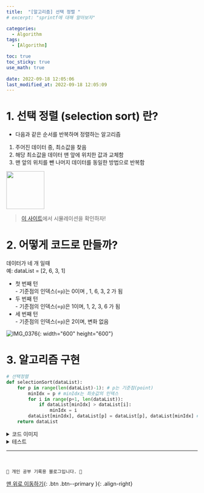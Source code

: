 ```yaml
---
title:  "[알고리즘] 선택 정렬 "
# excerpt: "sprintf에 대해 알아보자"

categories:
  - Algorithm
tags:
  - [Algorithm]

toc: true
toc_sticky: true
use_math: true
 
date: 2022-09-18 12:05:06
last_modified_at: 2022-09-18 12:05:09
---
```

# 1. 선택 정렬 (selection sort) 란?
- 다음과 같은 순서를 반복하며 정렬하는 알고리즘
1. 주어진 데이터 중, 최소값을 찾음
2. 해당 최소값을 데이터 맨 앞에 위치한 값과 교체함
3. 맨 앞의 위치를 뺀 나머지 데이터를 동일한 방법으로 반복함

<img src="https://upload.wikimedia.org/wikipedia/commons/9/94/Selection-Sort-Animation.gif" width=100>

> [이 사이트](https://visualgo.net/en/sorting)에서 시뮬레이션을 확인하자!

# 2. 어떻게 코드로 만들까?
데이터가 네 개 일때<br>
예: dataList = [2, 6, 3, 1]
- 첫 번째 턴<br>- 기준점의 인덱스(=`p`)는 0이며 , 1, 6, 3, 2 가 됨
- 두 번째 턴<br>- 기준점의 인덱스(=`p`)은 1이며, 1, 2, 3, 6 가 됨
- 세 번째 턴<br>- 기준점의 인덱스(=`p`)은 2이며, 변화 없음

![IMG_0376](https://user-images.githubusercontent.com/59405576/190914583-7e32f06d-12a4-4ce8-a1ac-a6cb40a90d73.jpg){: width="600" height="600"}

# 3. 알고리즘 구현
```py
# 선택정렬
def selectionSort(dataList):
    for p in range(len(dataList)-1): # p는 기준점(point)
        minIdx = p # minIdx는 최솟값의 인덱스
        for i in range(p+1, len(dataList)):
            if dataList[minIdx] > dataList[i]:
                minIdx = i
        dataList[minIdx], dataList[p] = dataList[p], dataList[minIdx] # 기준점과 (순회하며 찾은) 최솟값을 swap한다
    return dataList
```

<details>
<summary>코드 이미지</summary>
<div markdown="1">       
<img width="1100" alt="스크린샷 2022-09-19 오전 12 23 22" src="https://user-images.githubusercontent.com/59405576/190914780-fe909cb6-f06a-4dad-9c61-6754d66a657d.png">
</div>
</details>

<details>
<summary>테스트</summary>
<div markdown="1">       
<img width="1088" alt="스크린샷 2022-09-19 오전 12 12 41" src="https://user-images.githubusercontent.com/59405576/190914293-428d0a85-7c07-471d-8265-33666a98fe93.png">
</div>
</details>









***
<br>


    💛 개인 공부 기록용 블로그입니다. 👻

[맨 위로 이동하기](#){: .btn .btn--primary }{: .align-right}